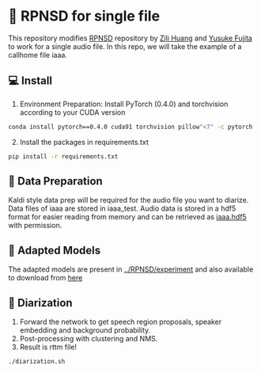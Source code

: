 # :speech_balloon: RPNSD for single file 
This repository modifies [RPNSD](https://github.com/HuangZiliAndy/RPNSD) repository by [Zili Huang](https://github.com/HuangZiliAndy) and [Yusuke Fujita](https://github.com/yubouf) to work for a single audio file. In this repo, we will take the example of a callhome file iaaa.

## :computer: Install 

1. Environment Preparation: Install PyTorch (0.4.0) and torchvision according to your CUDA version
```bash
conda install pytorch==0.4.0 cuda91 torchvision pillow"<7" -c pytorch
```
2. Install the packages in requirements.txt
```bash
pip install -r requirements.txt
```

## :open_file_folder: Data Preparation 
 Kaldi style data prep will be required for the audio file you want to diarize. Data files of iaaa are stored in iaaa_test. Audio data is stored in a hdf5 format for easier reading from memory and can be retrieved as [iaaa.hdf5](https://drive.google.com/file/d/1fBfzdrFePB4fnqJcK5zE4lXP3cHlR34b/view?usp=sharing) with permission.

## :checkered_flag: Adapted Models 	
The adapted models are present in [../RPNSD/experiment](https://github.com/sehgal-simran/Speaker-Diarization/tree/main/RPNSD/experiment) and also available to download from [here](https://drive.google.com/file/d/1_qGZ42zSgcrgBCm12gJz6IJyt5O0EUQq/view?usp=sharing)

## :runner: Diarization
1. Forward the network to get speech region proposals, speaker embedding and background probability.
2. Post-processing with clustering and NMS.
3. Result is rttm file!

```bash
./diarization.sh
```



